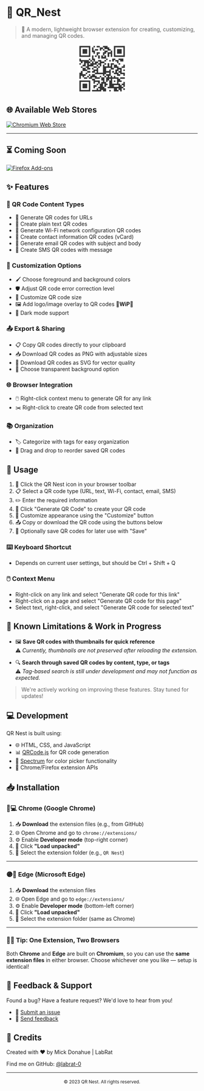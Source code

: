 # 🐀 QR_Nest

> 🚀 A modern, lightweight browser extension for creating, customizing, and managing QR codes.
>

<p align="center">
  <img src="https://github.com/labrat-0/QRNest/blob/main/QRNest/icon128.png" alt="QRNest Logo" width="128" height="128">
</p>


## 🌐 Available Web Stores

[![Chromium Web Store](https://img.shields.io/badge/Chromium-Web_Store-4285F4?style=flat-square&logo=googlechrome&logoColor=white)](https://chrome.google.com/webstore/category/extensions)


---

## ⏳ Coming Soon

[![Firefox Add-ons](https://img.shields.io/badge/Firefox-Add--ons-FF7139?style=flat-square&logo=firefoxbrowser&logoColor=white)](https://addons.mozilla.org/en-US/firefox/extensions/)


## ✨ Features

### 📱 QR Code Content Types
- 🔗 Generate QR codes for URLs
- 📝 Create plain text QR codes
- 📶 Generate Wi-Fi network configuration QR codes
- 👤 Create contact information QR codes (vCard)
- 📧 Generate email QR codes with subject and body
- 💬 Create SMS QR codes with message

### 🎨 Customization Options
- 🖌️ Choose foreground and background colors
- 🛡️ Adjust QR code error correction level
- 📏 Customize QR code size
- 🖼️ Add logo/image overlay to QR codes 🚧**WiP**🚧
- 🌙 Dark mode support

### 📤 Export & Sharing
- 📋 Copy QR codes directly to your clipboard
- 📥 Download QR codes as PNG with adjustable sizes
- 🔄 Download QR codes as SVG for vector quality
- 🔎 Choose transparent background option

### 🌐 Browser Integration
- 🖱️ Right-click context menu to generate QR for any link
- ✂️ Right-click to create QR code from selected text


### 📚 Organization
- 🏷️ Categorize with tags for easy organization
- 🔄 Drag and drop to reorder saved QR codes

## 🚀 Usage

1. 🔘 Click the QR Nest icon in your browser toolbar
2. 📋 Select a QR code type (URL, text, Wi-Fi, contact, email, SMS)
3. ✏️ Enter the required information
4. 🎯 Click "Generate QR Code" to create your QR code
5. 🎨 Customize appearance using the "Customize" button
6. 📤 Copy or download the QR code using the buttons below
7. 💾 Optionally save QR codes for later use with "Save"

### ⌨️ Keyboard Shortcut
- Depends on current user settings, but should be Ctrl + Shift + Q

### 🖱️ Context Menu
- Right-click on any link and select "Generate QR code for this link"
- Right-click on a page and select "Generate QR code for this page"
- Select text, right-click, and select "Generate QR code for selected text"

## 🚧 Known Limitations & Work in Progress

- 🖼️ **Save QR codes with thumbnails for quick reference**  
  ⚠️ *Currently, thumbnails are not preserved after reloading the extension.*

- 🔍 **Search through saved QR codes by content, type, or tags**  
  ⚠️ *Tag-based search is still under development and may not function as expected.*

> We're actively working on improving these features. Stay tuned for updates!



## 💻 Development

QR Nest is built using:
- 🌐 HTML, CSS, and JavaScript
- 📊 [QRCode.js](https://github.com/davidshimjs/qrcodejs) for QR code generation
- 🎨 [Spectrum](https://bgrins.github.io/spectrum/) for color picker functionality
- 🧩 Chrome/Firefox extension APIs

## 📥 Installation
### 🔵💻 Chrome (Google Chrome)

1. 📥 **Download** the extension files (e.g., from GitHub)
2. 🌐 Open Chrome and go to `chrome://extensions/`
3. ⚙️ Enable **Developer mode** (top-right corner)
4. 📂 Click **"Load unpacked"**
5. 📁 Select the extension folder (e.g., `QR Nest`)

---

### 🟣🧭 Edge (Microsoft Edge)

1. 📥 **Download** the extension files  
2. 🌐 Open Edge and go to `edge://extensions/`
3. ⚙️ Enable **Developer mode** (bottom-left corner)
4. 📂 Click **"Load unpacked"**
5. 📁 Select the extension folder (same as Chrome)

---

### 🧩💡 Tip: One Extension, Two Browsers  
Both **Chrome** and **Edge** are built on **Chromium**, so you can use the **same extension files** in either browser. Choose whichever one you like — setup is identical!

## 📝 Feedback & Support

Found a bug? Have a feature request? We'd love to hear from you!

- 🐛 [Submit an issue](https://github.com/labrat-0/qrnest/issues)
- 💬 [Send feedback](mailto:feedback@example.com)

## 🙏 Credits

Created with ❤️ by Mick Donahue | LabRat

Find me on GitHub: [@labrat-0](https://github.com/labrat-0)

---

<p align="center">
  <small>© 2023 QR Nest. All rights reserved.</small>
</p> 
